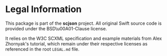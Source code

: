 # Legal Information

This package is part of the **scjson** project. All original Swift source code is provided under the BSD\u00A01-Clause license.

It relies on the W3C SCXML specification and example materials from Alex Zhornyak's tutorial, which remain under their respective licenses as referenced in the root `LEGAL.md` file.
